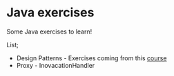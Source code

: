 # Java exercises

Some Java exercises to learn!

List;
- Design Patterns - Exercises coming from this [course](https://www.udemy.com/course/design-patterns-java/)
- Proxy - InovacationHandler